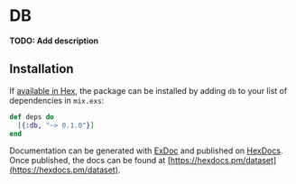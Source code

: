 # DB

**TODO: Add description**

## Installation

If [available in Hex](https://hex.pm/docs/publish), the package can be installed
by adding `db` to your list of dependencies in `mix.exs`:

```elixir
def deps do
  [{:db, "~> 0.1.0"}]
end
```

Documentation can be generated with [ExDoc](https://github.com/elixir-lang/ex_doc)
and published on [HexDocs](https://hexdocs.pm). Once published, the docs can
be found at [https://hexdocs.pm/dataset](https://hexdocs.pm/dataset).

